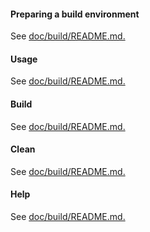 #### Preparing a build environment

See [doc/build/README.md.](doc/build/README.md#preparing-a-build-environment)

#### Usage

See [doc/build/README.md.](doc/build/README.md#usage)

#### Build

See [doc/build/README.md.](doc/build/README.md#build)

#### Clean

See [doc/build/README.md.](doc/build/README.md#clean)

#### Help

See [doc/build/README.md.](doc/build/README.md#help)
